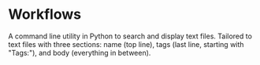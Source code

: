 # Workflows
A command line utility in Python to search and display text files. Tailored to text files with three sections: name (top line), tags (last line, starting with "Tags:"), and body (everything in between).
